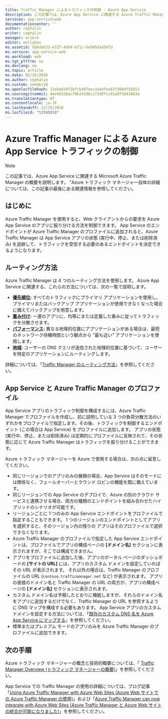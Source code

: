 ```yaml
---
title: Traffic Manager によるトラフィックの制御 - Azure App Service
description: この記事では、Azure App Service に関連する Azure Traffic Manager の概要を説明します。
services: app-service\web
documentationcenter: ''
author: cephalin
writer: cephalin
manager: erikre
editor: mollybos
ms.assetid: dabda633-e72f-4dd4-bf1c-6e945da456fd
ms.service: app-service-web
ms.workload: web
ms.tgt_pltfrm: na
ms.devlang: na
ms.topic: article
ms.date: 02/25/2016
ms.author: cephalin
ms.custom: seodec18
ms.openlocfilehash: 11e5a654f2bfcb497eec3a4dfea81f3684f5b551
ms.sourcegitcommit: 4eeeb520acf8b2419bcc73d8fcc81a075b81663a
ms.translationtype: HT
ms.contentlocale: ja-JP
ms.lasthandoff: 12/19/2018
ms.locfileid: "53599810"
---
```

# <a name="controlling-azure-app-service-traffic-with-azure-traffic-manager"></a>Azure Traffic Manager による Azure App Service トラフィックの制御
> [!NOTE]
> この記事では、Azure App Service に関連する Microsoft Azure Traffic Manager の概要を説明します。 "Azure トラフィック マネージャー自体の詳細については、この記事の最後にある関連情報を参照してください。
> 
> 

## <a name="introduction"></a>はじめに
Azure Traffic Manager を使用すると、Web クライアントからの要求を Azure App Service のアプリに振り分ける方法を制御できます。 App Service のエンドポイントが Azure Traffic Manager のプロファイルに追加されると、Azure Traffic Manager は App Service アプリの状態 (実行中、停止、または削除済み) を追跡して、トラフィックを受信する必要のあるエンドポイントを決定できるようになります。

## <a name="routing-methods"></a>ルーティング方法
Azure Traffic Manager は 4 つのルーティング方法を使用します。 Azure App Service に関連する、これらの方法については、次の一覧で説明します。

* **[優先順位](../traffic-manager/traffic-manager-routing-methods.md#priority):** すべてのトラフィックにプライマリ アプリケーションを使用し、プライマリまたはバックアップ アプリケーションが使用できなくなった場合に備えてバックアップを用意します。
* **[重み付け](../traffic-manager/traffic-manager-routing-methods.md#weighted):** 一連のアプリに、均等にまたは定義した重みに従ってトラフィックを分散させます。
* **[パフォーマンス](../traffic-manager/traffic-manager-routing-methods.md#performance):** 異なる地理的位置にアプリケーションがある場合は、最短のネットワーク待機時間という観点から "最も近い" アプリケーションを使用します。
* **[地域](../traffic-manager/traffic-manager-routing-methods.md#geographic):** ユーザーの DNS クエリが送信された地理的位置に基づいて、ユーザーを特定のアプリケーションにルーティングします。 

詳細については、「[Traffic Manager のルーティング方法](../traffic-manager/traffic-manager-routing-methods.md)」を参照してください。

## <a name="app-service-and-traffic-manager-profiles"></a>App Service と Azure Traffic Manager のプロファイル
App Service アプリのトラフィック制御を構成するには、Azure Traffic Manager でプロファイルを作成し、前に説明している 3 つの負荷分散方法のいずれかをプロファイルで指定します。その後、トラフィックを制御するエンドポイント (この場合は App Service) をプロファイルに追加します。 アプリの状態 (実行中、停止、または削除済み) は定期的にプロファイルに反映されて、その状態に応じて Azure Traffic Manager はトラフィックを振り分けることができます。

Azure トラフィック マネージャーを Azure で使用する場合は、次の点に留意してください。

* 同じリージョンでのアプリのみの展開の場合、App Service はそのモードには関係なく、フェールオーバーとラウンド ロビンの機能を既に備えています。
* 同じリージョンでの App Service のデプロイで、Azure の別のクラウド サービスと連携させる場合、両方の種類のエンドポイントを組み合わせたハイブリッドのシナリオが可能です。
* リージョンごとに 1 つのみの App Service エンドポイントをプロファイルで指定することもできます。 1 つのリージョンのエンドポイントとしてアプリを選択すると、そのリージョン内の残りの アプリはそのプロファイルで選択できなくなります。
* Azure Traffic Manager のプロファイルで指定した App Service エンドポイントは、プロファイルでアプリの構成ページの **[ドメイン名]** セクションに表示されますが、そこでは構成できません。
* アプリをプロファイルに追加した後、アプリのポータル ページのダッシュボードの **[サイトの URL]** には、アプリのカスタム ドメインを設定していればその URL が表示されます。 それ以外の場合は、Traffic Manager のプロファイルの URL (`contoso.trafficmanager.net` など) が表示されます。 アプリの直接のドメイン名と Traffic Manager の URL の両方が、アプリの構成ページの **[ドメイン名]** セクションに表示されます。
* カスタム ドメイン名は予期したとおりに機能しますが、それらのドメイン名をアプリに追加するだけでなく、Traffic Manager の URL を参照するように DNS マップを構成する必要もあります。 App Service アプリのカスタム ドメインを設定する方法については、「[既存のカスタム DNS 名を Azure App Service にマップする](app-service-web-tutorial-custom-domain.md)」を参照してください。
* 標準またはプレミアム モードのアプリのみを Azure Traffic Manager のプロファイルに追加できます。

## <a name="next-steps"></a>次の手順
Azure トラフィック マネージャーの概念と技術的概要については、「 [Traffic Manager Overview (トラフィック マネージャーの概要)](../traffic-manager/traffic-manager-overview.md)」を参照してください。

App Service での Traffic Manager の使用の詳細については、ブログ記事「[Using Azure Traffic Manager with Azure Web Sites (Azure Web サイトでの Azure Traffic Manager の使用)](https://blogs.msdn.com/b/waws/archive/2014/03/18/using-windows-azure-traffic-manager-with-waws.aspx)」および「[Azure Traffic Manager can now integrate with Azure Web Sites (Azure Traffic Manager と Azure Web サイトの統合が可能になりました)](https://azure.microsoft.com/blog/2014/03/27/azure-traffic-manager-can-now-integrate-with-azure-web-sites/)」を参照してください。


